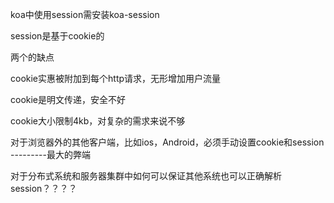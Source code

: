 koa中使用session需安装koa-session

session是基于cookie的



两个的缺点

cookie实惠被附加到每个http请求，无形增加用户流量

cookie是明文传递，安全不好

cookie大小限制4kb，对复杂的需求来说不够

对于浏览器外的其他客户端，比如ios，Android，必须手动设置cookie和session    ---------最大的弊端

对于分布式系统和服务器集群中如何可以保证其他系统也可以正确解析session？？？？